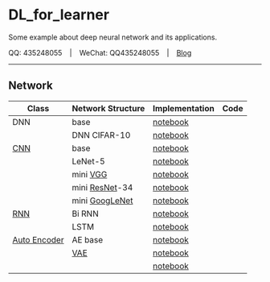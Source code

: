 # DL_for_learner

Some example about deep neural network and its applications.

QQ: 435248055 &ensp; | &ensp; WeChat: QQ435248055 &ensp; | &ensp; [Blog](https://daya-jin.github.io/)

---

## Network

|Class|Network Structure|Implementation|Code|
|-|-|-|-|
|DNN|base|[notebook](https://github.com/Daya-Jin/DL_for_learner/blob/master/DNN/DNN.ipynb)||
||DNN CIFAR-10|[notebook](https://github.com/Daya-Jin/DL_for_learner/blob/master/DNN/DNN_CIFAR.ipynb)||
|[CNN](https://daya-jin.github.io/2018/12/19/ConvolutionalNeuralNetworks/)|base|[notebook](https://github.com/Daya-Jin/DL_for_learner/blob/master/CNN/2.%20mini_CNN.ipynb)||
||LeNet-5|[notebook](https://github.com/Daya-Jin/DL_for_learner/blob/master/CNN/1.%20LeNet-5.ipynb)||
||mini [VGG](https://daya-jin.github.io/2018/12/19/ConvolutionalNeuralNetworks/#vgg)|[notebook](https://github.com/Daya-Jin/DL_for_learner/blob/master/CNN/3.%20mini_VGG.ipynb)||
||mini [ResNet](https://daya-jin.github.io/2018/12/19/ConvolutionalNeuralNetworks/#resnet)-34|[notebook](https://github.com/Daya-Jin/DL_for_learner/blob/master/CNN/4.%20mini_ResNet_34.ipynb)||
||mini [GoogLeNet](https://daya-jin.github.io/2018/12/19/ConvolutionalNeuralNetworks/#googlenet)|[notebook](https://github.com/Daya-Jin/DL_for_learner/blob/master/CNN/5.%20mini_GoogLeNet.ipynb)||
|[RNN](https://daya-jin.github.io/2019/01/23/RecurrentNeuralNetwork/)|Bi RNN|[notebook](https://github.com/Daya-Jin/DL_for_learner/blob/master/RNN/BiRNN_CLF.ipynb)||
||LSTM|[notebook](https://github.com/Daya-Jin/DL_for_learner/blob/master/RNN/LSTM_seq.ipynb)||
|[Auto Encoder](https://daya-jin.github.io/2019/02/09/AutoEncoder/)|AE base|[notebook](https://github.com/Daya-Jin/DL_for_learner/blob/master/AE/Auto_Encoder.ipynb)||
||[VAE](https://daya-jin.github.io/2019/02/09/AutoEncoder/#variational-auto-encoder)|[notebook](https://github.com/Daya-Jin/DL_for_learner/blob/master/AE/Variational%20Auto-Encoder.ipynb)||
|||[notebook]()||